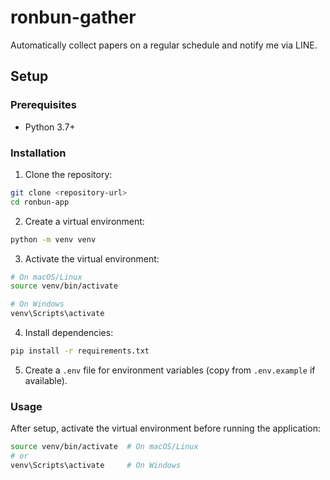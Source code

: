 # ronbun-gather
Automatically collect papers on a regular schedule and notify me via LINE.

## Setup

### Prerequisites
- Python 3.7+

### Installation

1. Clone the repository:
```bash
git clone <repository-url>
cd ronbun-app
```

2. Create a virtual environment:
```bash
python -m venv venv
```

3. Activate the virtual environment:
```bash
# On macOS/Linux
source venv/bin/activate

# On Windows
venv\Scripts\activate
```

4. Install dependencies:
```bash
pip install -r requirements.txt
```

5. Create a `.env` file for environment variables (copy from `.env.example` if available).

### Usage

After setup, activate the virtual environment before running the application:
```bash
source venv/bin/activate  # On macOS/Linux
# or
venv\Scripts\activate     # On Windows
```
